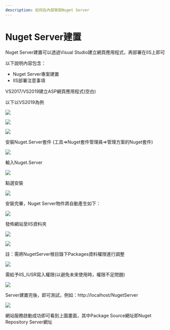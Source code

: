 ```yaml
---
description: 如何在內部架設Nuget Server
---
```


# Nuget Server建置

Nuget Server建置可以透過Visual Studio建立網頁應用程式，再部署在IIS上即可

以下說明內容包含：

* Nuget Server專案建置
* IIS部署注意事項

VS2017/VS2019建立ASP網頁應用程式\(空白\)

以下以VS2019為例

![](../../.gitbook/assets/image%20%2876%29.png)

![](../../.gitbook/assets/image%20%28476%29.png)

![](../../.gitbook/assets/image%20%28319%29.png)

安裝Nuget.Server套件 \(工具=&gt;Nuget套件管理員=&gt;管理方案的Nuget套件\)

![](../../.gitbook/assets/image%20%28363%29.png)

輸入Nuget.Server

![](../../.gitbook/assets/image%20%28299%29.png)

點選安裝

![](../../.gitbook/assets/image%20%28443%29.png)

安裝完畢，Nuget Server物件將自動產生如下：

![](../../.gitbook/assets/image%20%28207%29.png)

發佈網站至IIS資料夾

![](../../.gitbook/assets/image%20%2880%29.png)

![](../../.gitbook/assets/image%20%28452%29.png)

註：需將NugetServer根目錄下Packages資料權限進行調整

![](../../.gitbook/assets/image%20%28129%29.png)

需給予IIS\_IUSR寫入權限\(以避免未來使用時，權限不足問題\)

![](../../.gitbook/assets/image%20%2848%29.png)

Server建置完後，即可測試，例如：http://localhost/NugetServer

![](../../.gitbook/assets/image%20%281%29.png)

網站服務啟動成功即可看到上圖畫面，其中Package Source網址即Nuget Repository Server網址

